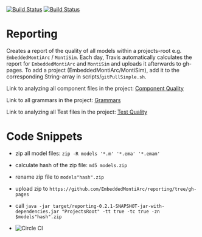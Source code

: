 [![Build Status](https://travis-ci.org/EmbeddedMontiArc/reporting.svg?branch=master)](https://travis-ci.org/EmbeddedMontiArc/reporting)
[![Build Status](https://circleci.com/gh/EmbeddedMontiArc/reporting.svg?style=shield&circle-token=:circle-token)](https://circleci.com/gh/EmbeddedMontiArc/reporting)

Reporting
========

Creates a report of the quality of all models within a projects-root e.g. `EmbeddedMontiArc` / `MontiSim`.
Each day, Travis automatically calculates the report for `EmbeddedMontiArc` and `MontiSim` and uploads it afterwards to gh-pages.
To add a project (EmbeddedMontiArc/MontiSim), add it to the corresponding String-array in scripts/`gitPullSimple.sh`.

Link to analyzing all component files in the project:
[Component Quality](https://embeddedmontiarc.github.io/reporting/report/report.html)

Link to all grammars in the project:
[Grammars](https://embeddedmontiarc.github.io/reporting/report/grammarReport.html)

Link to analyzing all Test files in the project:
[Test Quality](https://embeddedmontiarc.github.io/reporting/report/reportEWT.html)

Code Snippets
======

* zip all model files: `zip -R models '*.m' '*.ema' '*.emam'`
* calculate hash of the zip file: `md5 models.zip`
* rename zip file to `models"hash".zip`
* upload zip to `https://github.com/EmbeddedMontiArc/reporting/tree/gh-pages`

* call `java -jar target/reporting-0.2.1-SNAPSHOT-jar-with-dependencies.jar "ProjectsRoot" -tt true -tc true -zn $models"hash".zip`

* ![Circle CI](https://circleci.com/gh/EmbeddedMontiArc/reporting.png?circle-token=:circle-token)
